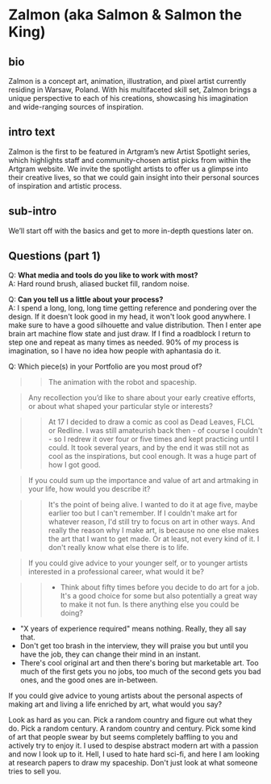 # Zalmon (aka Salmon & Salmon the King)


## bio

Zalmon is a concept art, animation, illustration, and pixel artist currently residing in Warsaw, Poland. With his multifaceted skill set, Zalmon brings a unique perspective to each of his creations, showcasing his imagination and wide-ranging sources of inspiration.

## intro text

Zalmon is the first to be featured in Artgram’s new Artist Spotlight series, which highlights staff and community-chosen artist picks from within the Artgram website. We invite the spotlight artists to offer us a glimpse into their creative lives, so that we could gain insight into their personal sources of inspiration and artistic process.

## sub-intro

We’ll start off with the basics and get to more in-depth questions later on.




## Questions (part 1)

Q: **What media and tools do you like to work with most?** <br>
A: Hard round brush, aliased bucket fill, random noise.

Q: **Can you tell us a little about your process?** <br>
A: I spend a long, long, long time getting reference and pondering over the design. If it doesn't look good in my head, it won't look good anywhere. I make sure to have a good silhouette and value distribution. Then I enter ape brain art machine flow state and just draw. If I find a roadblock I return to step one and repeat as many times as needed. 90% of my process is imagination, so I have no idea how people with aphantasia do it. 


Q:  Which piece(s) in your Portfolio are you most proud of?

>> The animation with the robot and spaceship.


> Any recollection you’d like to share about your early creative efforts, or about what shaped your particular style or interests?
	
>> At 17 I decided to draw a comic as cool as Dead Leaves, FLCL or Redline. I was still amateurish back then - of course I couldn't - so I redrew it over four or five times and kept practicing until I could. It took several years, and by the end it was still not as cool as the inspirations, but cool enough. It was a huge part of how I got good.


> If you could sum up the importance and value of art and artmaking in your life, how would you describe it?

>> It's the point of being alive. I wanted to do it at age five, maybe earlier too but I can't remember. If I couldn't make art for whatever reason, I'd still try to focus on art in other ways. And really the reason why I make art, is because no one else makes the art that I want to get made. Or at least, not every kind of it. I don't really know what else there is to life.


> If you could give advice to your younger self, or to younger artists interested in a professional career, what would it be?
	
>> - Think about fifty times before you decide to do art for a job. It's a good choice for some but also potentially a great way to make it not fun. Is there anything else you could be doing?
- "X years of experience required" means nothing. Really, they all say that.
- Don't get too brash in the interview, they will praise you but until you have the job, they can change their mind in an instant.
- There's cool original art and then there's boring but marketable art. Too much of the first gets you no jobs, too much of the second gets you bad ones, and the good ones are in-between.

If you could give advice to young artists about the personal aspects of making art and living a life enriched by art, what would you say?

Look as hard as you can. Pick a random country and figure out what they do. Pick a random century. A random country and century. Pick some kind of art that people swear by but seems completely baffling to you and actively try to enjoy it. I used to despise abstract modern art with a passion and now I look up to it. Hell, I used to hate hard sci-fi, and here I am looking at research papers to draw my spaceship. Don't just look at what someone tries to sell you.





